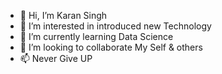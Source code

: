 - 👋 Hi, I’m Karan Singh
- 👀 I’m interested in introduced new Technology
- 🌱 I’m currently learning Data Science
- 💞️ I’m looking to collaborate  My Self & others
- 📫 Never Give UP

<!---
Kvs is a ✨ special ✨ repository because its `README.md` (this file) appears on your GitHub profile.
You can click the Preview link to take a look at your changes.
--->
